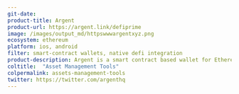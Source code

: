 ```yaml
---
git-date:
product-title: Argent
product-url: https://argent.link/defiprime
image: /images/output_md/httpswwwargentxyz.png
ecosystem: ethereum
platform: ios, android
filter: smart-contract wallets, native defi integration
product-description: Argent is a smart contract based wallet for Ethereum crypto-assets and dApps. [Argent - a new type of Ethereum wallet. Interview with Itamar Lesuisse, CEO of Argent](/argent).
coltitle:  "Asset Management Tools"
colpermalink: assets-management-tools
twitter: https://twitter.com/argenthq
---
```


